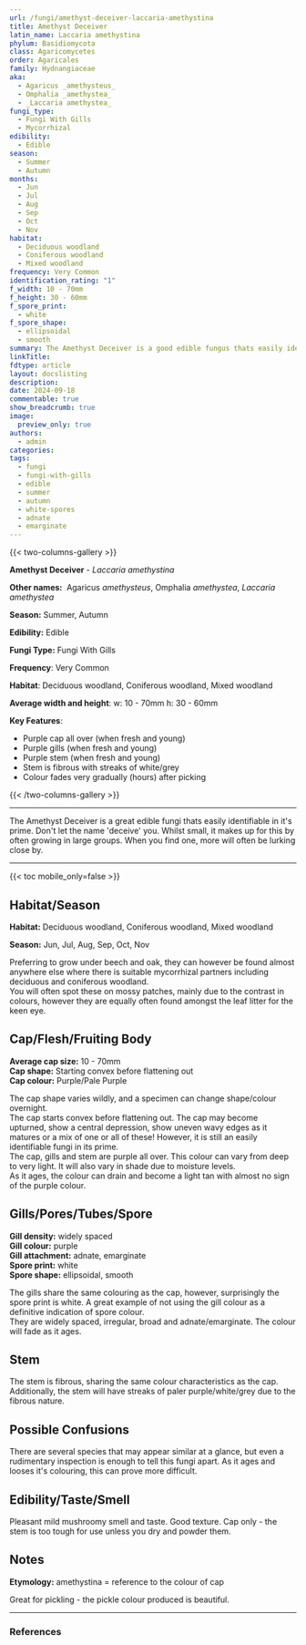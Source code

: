 ```yaml
---
url: /fungi/amethyst-deceiver-laccaria-amethystina
title: Amethyst Deceiver
latin_name: Laccaria amethystina
phylum: Basidiomycota
class: Agaricomycetes
order: Agaricales
family: Hydnangiaceae
aka:
  - Agaricus _amethysteus_
  - Omphalia _amethystea_
  - _Laccaria amethystea_
fungi_type:
  - Fungi With Gills
  - Mycorrhizal
edibility:
  - Edible
season:
  - Summer
  - Autumn
months:
  - Jun
  - Jul
  - Aug
  - Sep
  - Oct
  - Nov
habitat:
  - Deciduous woodland
  - Coniferous woodland
  - Mixed woodland
frequency: Very Common
identification_rating: "1"
f_width: 10 - 70mm
f_height: 30 - 60mm
f_spore_print:
  - white
f_spore_shape:
  - ellipsoidal
  - smooth
summary: The Amethyst Deceiver is a good edible fungus thats easily identifiable. Don't let the ominous name 'deceive' you. The deception here comes from it's rapidly changing appearance from one day to the next. Whilst usually small, it makes up for this by often growing in large groups. When you find one, more will often be lurking close by.
linkTitle: 
fdtype: article
layout: docslisting
description: 
date: 2024-09-18
commentable: true
show_breadcrumb: true
image:
  preview_only: true
authors:
  - admin
categories: 
tags:
  - fungi
  - fungi-with-gills
  - edible
  - summer
  - autumn
  - white-spores
  - adnate
  - emarginate
---
```


{{< two-columns-gallery >}}

**Amethyst Deceiver** - _Laccaria amethystina_

**Other names:**   Agaricus _amethysteus_, Omphalia _amethystea_, _Laccaria amethystea_

**Season:** Summer, Autumn

**Edibility:** Edible

**Fungi Type:** Fungi With Gills

**Frequency**: Very Common

**Habitat**: Deciduous woodland, Coniferous woodland, Mixed woodland

**Average width and height**: w: 10 - 70mm h: 30 - 60mm

**Key Features**:

- Purple cap all over (when fresh and young)
- Purple gills (when fresh and young)
- Purple stem (when fresh and young)
- Stem is fibrous with streaks of white/grey
- Colour fades very gradually (hours) after picking

{{< /two-columns-gallery >}}

---

The Amethyst Deceiver is a great edible fungi thats easily identifiable in it's prime. Don't let the name 'deceive' you. Whilst small, it makes up for this by often growing in large groups. When you find one, more will often be lurking close by.

---

{{< toc mobile_only=false >}}

## Habitat/Season

**Habitat:** Deciduous woodland, Coniferous woodland, Mixed woodland

**Season:** Jun, Jul, Aug, Sep, Oct, Nov

Preferring to grow under beech and oak, they can however be found almost anywhere else where there is suitable mycorrhizal partners including deciduous and coniferous woodland.  
You will often spot these on mossy patches, mainly due to the contrast in colours, however they are equally often found amongst the leaf litter for the keen eye.

## Cap/Flesh/Fruiting Body

**Average cap size:** 10 - 70mm  
**Cap shape:** Starting convex before flattening out  
**Cap colour:** Purple/Pale Purple

The cap shape varies wildly, and a specimen can change shape/colour overnight.  
The cap starts convex before flattening out. The cap may become upturned, show a central depression, show uneven wavy edges as it matures or a mix of one or all of these! However, it is still an easily identifiable fungi in its prime.  
The cap, gills and stem are purple all over. This colour can vary from deep to very light. It will also vary in shade due to moisture levels.  
As it ages, the colour can drain and become a light tan with almost no sign of the purple colour.

## Gills/Pores/Tubes/Spore

**Gill density:** widely spaced  
**Gill colour:** purple  
**Gill attachment:** adnate, emarginate  
**Spore print:** white  
**Spore shape:** ellipsoidal, smooth

The gills share the same colouring as the cap, however, surprisingly the spore print is white. A great example of not using the gill colour as a definitive indication of spore colour.  
They are widely spaced, irregular, broad and adnate/emarginate. The colour will fade as it ages.

## Stem

The stem is fibrous, sharing the same colour characteristics as the cap. Additionally, the stem will have streaks of paler purple/white/grey due to the fibrous nature.

## Possible Confusions

There are several species that may appear similar at a glance, but even a rudimentary inspection is enough to tell this fungi apart. As it ages and looses it's colouring, this can prove more difficult. 

## Edibility/Taste/Smell

Pleasant mild mushroomy smell and taste. Good texture. Cap only - the stem is too tough for use unless you dry and powder them.

## Notes

**Etymology:** amethystina = reference to the colour of cap

Great for pickling - the pickle colour produced is beautiful.


---
### References

